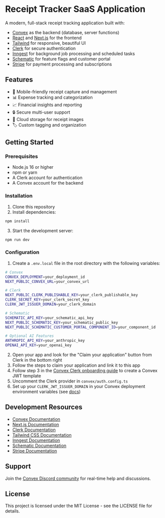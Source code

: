 # Receipt Tracker SaaS Application

A modern, full-stack receipt tracking application built with:

- [Convex](https://convex.dev/) as the backend (database, server functions)
- [React](https://react.dev/) and [Next.js](https://nextjs.org/) for the frontend
- [Tailwind](https://tailwindcss.com/) for responsive, beautiful UI
- [Clerk](https://clerk.com/) for secure authentication
- [Inngest](https://www.inngest.com/) for background job processing and scheduled tasks
- [Schematic](https://www.schematic.com/) for feature flags and customer portal
- [Stripe](https://stripe.com/) for payment processing and subscriptions

## Features

- 📱 Mobile-friendly receipt capture and management
- 📊 Expense tracking and categorization
- 📈 Financial insights and reporting
- 🔒 Secure multi-user support
- 📁 Cloud storage for receipt images
- 🏷️ Custom tagging and organization

## Getting Started

### Prerequisites

- Node.js 16 or higher
- npm or yarn
- A Clerk account for authentication
- A Convex account for the backend

### Installation

1. Clone this repository
2. Install dependencies:

```bash
npm install
```

3. Start the development server:

```bash
npm run dev
```

### Configuration

1. Create a `.env.local` file in the root directory with the following variables:

```bash
# Convex
CONVEX_DEPLOYMENT=your_deployment_id
NEXT_PUBLIC_CONVEX_URL=your_convex_url

# Clerk
NEXT_PUBLIC_CLERK_PUBLISHABLE_KEY=your_clerk_publishable_key
CLERK_SECRET_KEY=your_clerk_secret_key
CLERK_JWT_ISSUER_DOMAIN=your_clerk_domain

# Schematic
SCHEMATIC_API_KEY=your_schematic_api_key
NEXT_PUBLIC_SCHEMATIC_KEY=your_schematic_public_key
NEXT_PUBLIC_SCHEMATIC_CUSTOMER_PORTAL_COMPONENT_ID=your_component_id

# Optional AI Features
ANTHROPIC_API_KEY=your_anthropic_key
OPENAI_API_KEY=your_openai_key
```

2. Open your app and look for the "Claim your application" button from Clerk in the bottom right
3. Follow the steps to claim your application and link it to this app
4. Follow step 3 in the [Convex Clerk onboarding guide](https://docs.convex.dev/auth/clerk#get-started) to create a Convex JWT template
5. Uncomment the Clerk provider in `convex/auth.config.ts`
6. Set up your `CLERK_JWT_ISSUER_DOMAIN` in your Convex deployment environment variables (see [docs](https://docs.convex.dev/auth/clerk#configuring-dev-and-prod-instances))

## Development Resources

- [Convex Documentation](https://docs.convex.dev/)
- [Next.js Documentation](https://nextjs.org/docs)
- [Clerk Documentation](https://clerk.com/docs)
- [Tailwind CSS Documentation](https://tailwindcss.com/docs)
- [Inngest Documentation](https://www.inngest.com/docs)
- [Schematic Documentation](https://docs.schematic.com/)
- [Stripe Documentation](https://stripe.com/docs)

## Support

Join the [Convex Discord community](https://convex.dev/community) for real-time help and discussions.

## License

This project is licensed under the MIT License - see the LICENSE file for details.
